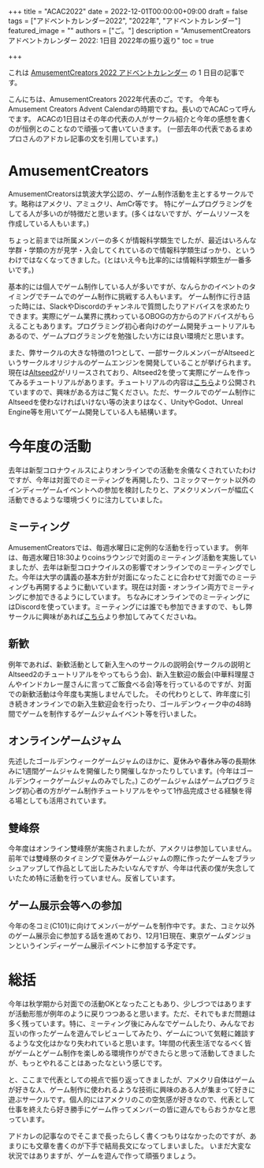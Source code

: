 +++
title =  "ACAC2022"
date = 2022-12-01T00:00:00+09:00
draft = false
tags = ["アドベントカレンダー2022", "2022年", "アドベントカレンダー"]
featured_image = ""
authors = ["ご。"]
description = "AmusementCreators アドベントカレンダー 2022: 1日目 2022年の振り返り"
toc = true

+++

これは [AmusementCreators 2022 アドベントカレンダー](https://adventar.org/calendars/7620) の 1 日目の記事です。

こんにちは、AmusementCreators 2022年代表のご。です。
今年もAmusement Creators Advent Calendarの時期ですね。長いのでACACって呼んでます。
ACACの1日目はその年の代表の人がサークル紹介と今年の感想を書くのが恒例とのことなので頑張って書いていきます。
(一部去年の代表であるまめプロさんのアドカレ記事の文を引用しています。)

# AmusementCreators

AmusementCreatorsは筑波大学公認の、ゲーム制作活動を主とするサークルです。略称はアメクリ、アミュクリ、AmCr等です。
特にゲームプログラミングをしてる人が多いのが特徴だと思います。(多くはないですが、ゲームリソースを作成している人もいます。)

ちょっと前までは所属メンバーの多くが情報科学類生でしたが、最近はいろんな学群・学類の方が見学・入会してくれているので情報科学類生ばっかり、というわけではなくなってきました。(とはいえ今も比率的には情報科学類生が一番多いです。)

基本的には個人でゲーム制作している人が多いですが、なんらかのイベントのタイミングでチームでのゲーム制作に挑戦する人もいます。
ゲーム制作に行き詰った時には、SlackやDiscordのチャンネルで質問したりアドバイスを求めたりできます。実際にゲーム業界に携わっているOBOGの方からのアドバイスがもらえることもあります。プログラミング初心者向けのゲーム開発チュートリアルもあるので、ゲームプログラミングを勉強したい方には良い環境だと思います。

また、弊サークルの大きな特徴の1つとして、一部サークルメンバーがAltseedというサークルオリジナルのゲームエンジンを開発していることが挙げられます。現在は[Altseed2](http://altseed.github.io/index.html)がリリースされており、Altseed2を使って実際にゲームを作ってみるチュートリアルがあります。チュートリアルの内容は[こちら](http://altseed.github.io/Tutorials/index.html)より公開されていますので、興味がある方はご覧ください。ただ、サークルでのゲーム制作にAltseedを使わなければいけない等の決まりはなく、UnityやGodot、Unreal Engine等を用いてゲーム開発している人も結構います。

# 今年度の活動

去年は新型コロナウィルスによりオンラインでの活動を余儀なくされていたわけですが、今年は対面でのミーティングを再開したり、コミックマーケット以外のインディーゲームイベントへの参加を検討したりと、アメクリメンバーが幅広く活動できるような環境づくりに注力していました。

## ミーティング

AmusementCreatorsでは、毎週水曜日に定例的な活動を行っています。 
例年は、毎週水曜日18:30よりcoinsラウンジで対面のミーティング活動を実施していましたが、去年は新型コロナウイルスの影響でオンラインでのミーティングでした。今年は大学の講義の基本方針が対面になったことに合わせて対面でのミーティングも再開するように動いています。現在は対面・オンライン両方でミーティングに参加できるようにしています。
ちなみにオンラインでのミーティングにはDiscordを使っています。ミーティングには誰でも参加できますので、もし弊サークルに興味があれば[こちら](https://discord.com/invite/ZqeEKMs8FC)より参加してみてくださいね。

## 新歓

例年であれば、新歓活動として新入生へのサークルの説明会(サークルの説明とAltseed2のチュートリアルをやってもらう会)、新入生歓迎の飯会(中華料理屋さんやインドカレー屋さんに言ってご飯食べる会)等を行っているのですが、対面での新歓活動は今年度も実施しませんでした。
その代わりとして、昨年度に引き続きオンラインでの新入生歓迎会を行ったり、ゴールデンウィーク中の48時間でゲームを制作するゲームジャムイベント等を行いました。

## オンラインゲームジャム

先述したゴールデンウィークゲームジャムのほかに、夏休みや春休み等の長期休みに1週間ゲームジャムを開催したり開催しなかったりしています。(今年はゴールデンウィークゲームジャムのみでした。)
このゲームジャムはゲームプログラミング初心者の方がゲーム制作チュートリアルをやって1作品完成させる経験を得る場としても活用されています。

## 雙峰祭
今年度はオンライン雙峰祭が実施されましたが、アメクリは参加していません。前年では雙峰祭のタイミングで夏休みゲームジャムの際に作ったゲームをブラッシュアップして作品として出したみたいなんですが、今年は代表の僕が失念していたため特に活動を行っていません。反省しています。

## ゲーム展示会等への参加

今年の冬コミ(C101)に向けてメンバーがゲームを制作中です。また、コミケ以外のゲーム展示会に参加する話を進めており、12月1日現在、東京ゲームダンジョンというインディーゲーム展示イベントに参加する予定です。

# 総括

今年は秋学期から対面での活動OKとなったこともあり、少しづつではありますが活動形態が例年のように戻りつつあると思います。ただ、それでもまだ問題は多く残っています。特に、ミーティング後にみんなでゲームしたり、みんなでお互いの作ったゲームを遊んでレビューしてみたり、ゲームについて気軽に雑談するような文化はかなり失われていると思います。1年間の代表生活でなるべく皆がゲームとゲーム制作を楽しめる環境作りができたらと思って活動してきましたが、もっとやれることはあったなという感じです。

と、ここまで代表としての視点で振り返ってきましたが、アメクリ自体はゲームが好きな人、ゲーム制作に使われるような技術に興味のある人が集まって好きに遊ぶサークルです。個人的にはアメクリのこの空気感が好きなので、代表として仕事を終えたら好き勝手にゲーム作ってメンバーの皆に遊んでもらおうかなと思っています。

アドカレの記事なのでそこまで長ったらしく書くつもりはなかったのですが、あまりにも文章を書くのが下手で結局長文になってしまいました。
いまだ大変な状況ではありますが、ゲームを遊んで作って頑張りましょう。